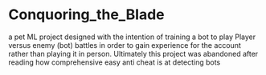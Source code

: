# Conquoring_the_Blade
a pet ML project designed with the intention of training a bot to play Player versus enemy (bot) battles in order to gain experience for the account rather than playing it in person. Ultimately this project was abandoned after reading how comprehensive easy anti cheat is at detecting bots
